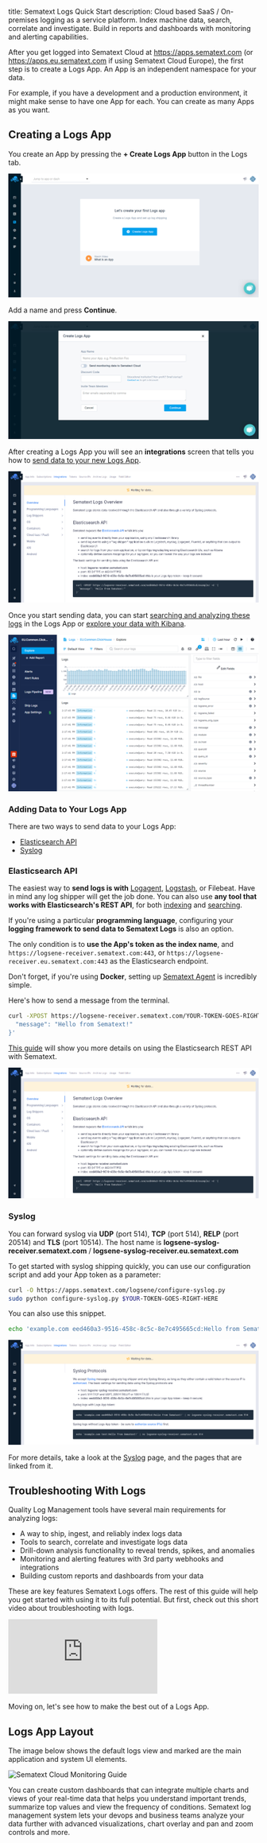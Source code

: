 title: Sematext Logs Quick Start
description: Cloud based SaaS / On-premises logging as a service platform. Index machine data, search, correlate and investigate. Build in reports and dashboards with monitoring and alerting capabilities.

After you get logged into Sematext Cloud at <https://apps.sematext.com> (or <https://apps.eu.sematext.com> if using Sematext Cloud Europe), the first step is to create a Logs App. An App is an independent namespace for your data.

For example, if you have a development and a production environment, it might make sense to have one App for each. You can create as many Apps as you want.

## Creating a Logs App

You create an App by pressing the **+ Create Logs App** button in the Logs tab.

![Create a new Logs App](../images/guide/logs/sematext-logs-app-create.png)

Add a name and press **Continue**.

![Create a new Logs App Modal](../images/guide/logs/sematext-logs-app-create-modal.png)

After creating a Logs App you will see an **integrations** screen that tells you how to [send data to your new Logs App](../logs/sending-log-events). 

![Logs App Elasticsearch integration](../images/guide/logs/sematext-app-logs-elasticsearch.png)

Once you start sending data, you can start [searching and analyzing these logs](../logs/searching-log-events) in the Logs App or [explore your data with Kibana](../logs/kibana).

![Searching Log Events](../images/logs/logsene-ui.png)

### Adding Data to Your Logs App

There are two ways to send data to your Logs App: 

- [Elasticsearch API](../logs/index-events-via-elasticsearch-api)
- [Syslog](../logs/syslog)


### Elasticsearch API

The easiest way to **send logs is with** [Logagent](../logs/logagent), [Logstash](../logs/logstash), or Filebeat. Have in mind any log shipper will get the job done. You can also use **any tool that works with Elasticsearch's REST API**, for both [indexing](../logs/index-events-via-elasticsearch-api) and [searching](../logs/search-through-the-elasticsearch-api). 

If you're using a particular **programming language**, configuring your **logging framework to send data to Sematext Logs** is also an option.

The only condition is to **use the App's token as the index name**, and `https://logsene-receiver.sematext.com:443`, or `https://logsene-receiver.eu.sematext.com:443` as the Elasticsearch endpoint.

Don't forget, if you're using **Docker**, setting up [Sematext Agent](../containers/sematext-agent/) is incredibly simple.

Here's how to send a message from the terminal.
```bash
curl -XPOST https://logsene-receiver.sematext.com/YOUR-TOKEN-GOES-RIGHT-HERE/example/ -d '{
  "message": "Hello from Sematext!"
}'
```

[This guide](../logs/index-events-via-elasticsearch-api/) will show you more details on using the Elasticsearch REST API with Sematext.

![Logs App Elasticsearch integration](../images/guide/logs/sematext-app-logs-elasticsearch.png)

### Syslog

You can forward syslog via **UDP** (port 514), **TCP** (port 514), **RELP** (port 20514) and **TLS** (port 10514). The host name is **logsene-syslog-receiver.sematext.com** / **logsene-syslog-receiver.eu.sematext.com**

To get started with syslog shipping quickly, you can use our configuration script and add your App token as a parameter:

``` bash
curl -O https://apps.sematext.com/logsene/configure-syslog.py
sudo python configure-syslog.py $YOUR-TOKEN-GOES-RIGHT-HERE
```

You can also use this snippet.

```bash
echo 'example.com eed460a3-9516-458c-8c5c-8e7c495665cd:Hello from Sematext!' | nc logsene-syslog-receiver.sematext.com 514
```

![Logs App Syslog integration](../images/guide/logs/sematext-app-logs-syslog.png)

For more details, take a look at the [Syslog](../logs/syslog) page, and the pages that are linked from it.

## Troubleshooting With Logs

Quality Log Management tools have several main requirements for analyzing logs:

- A way to ship, ingest, and reliably index logs data
- Tools to search, correlate and investigate logs data
- Drill-down analysis functionality to reveal trends, spikes, and anomalies
- Monitoring and alerting features with 3rd party webhooks and integrations 
- Building custom reports and dashboards from your data

These are key features Sematext Logs offers. The rest of this guide will help you get started with using it to its full potential. But first, check out this short video about troubleshooting with logs.

<div class="video_container">
<iframe src="https://www.youtube.com/embed/glwZ8OCV0kc"
frameborder="0" allow="autoplay; encrypted-media" 
allowfullscreen class="video"></iframe>
</div>

Moving on, let's see how to make the best out of a Logs App.

## Logs App Layout

The image below shows the default logs view and marked are the main application and system UI elements. 

![Sematext Cloud Monitoring Guide](https://sematext.com/docs/images/guide/logs/sematext-logs-guide.png)

You can create custom dashboards that can integrate multiple charts and views of your real-time data that helps you understand important trends, summarize top values and view the frequency of conditions.  Sematext log management system lets your devops and business teams analyze your data further with advanced visualizations, chart overlay and pan and zoom controls and more.